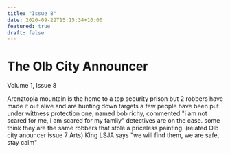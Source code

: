 ```yaml
---
title: "Issue 8"
date: 2020-09-22T15:15:34+10:00
featured: true
draft: false
---
```



# The Olb City Announcer
Volume 1, Issue 8

Arenztopia mountain is the home to a top security prison but 2 robbers have made it out alive and are hunting down targets a few people have been put under wittness protection one, named bob richy, commented "i am not scared for me, i am scared for my family" detectives are on the case. some think they are the same robbers that stole a priceless painting. (related Olb city anouncer issue 7 Arts) King LSJA says "we will find them, we are safe, stay calm"  

